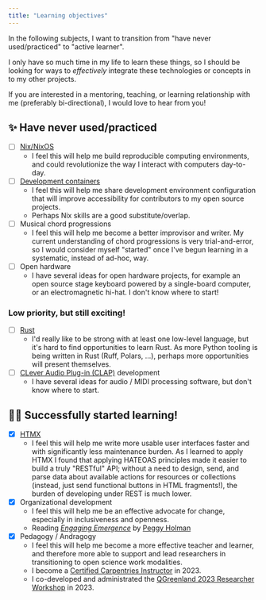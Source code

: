 ```yaml
---
title: "Learning objectives"
---
```


In the following subjects, I want to transition from "have never used/practiced" to
"active learner".

I only have so much time in my life to learn these things, so I should be looking for
ways to _effectively_ integrate these technologies or concepts in to my other projects.

If you are interested in a mentoring, teaching, or learning relationship with me
(preferably bi-directional), I would love to hear from you!


## :sparkles: Have never used/practiced

- [ ] [Nix/NixOS](https://nixos.org/)
    - I feel this will help me build reproducible computing environments, and could
      revolutionize the way I interact with computers day-to-day.
- [ ] [Development containers](https://containers.dev/)
    - I feel this will help me share development environment configuration that will
      improve accessibility for contributors to my open source projects.
    - Perhaps Nix skills are a good substitute/overlap.
- [ ] Musical chord progressions
    - I feel this will help me become a better improvisor and writer. My current
      understanding of chord progressions is very trial-and-error, so I would consider
      myself "started" once I've begun learning in a systematic, instead of ad-hoc, way.
- [ ] Open hardware
    - I have several ideas for open hardware projects, for example an open source stage
      keyboard powered by a single-board computer, or an electromagnetic hi-hat. I don't
      know where to start!


### Low priority, but still exciting!

- [ ] [Rust](https://www.rust-lang.org/)
    - I'd really like to be strong with at least one low-level language, but it's hard
      to find opportunities to learn Rust. As more Python tooling is being written in
      Rust (Ruff, Polars, ...), perhaps more opportunities will present themselves.
- [ ] [CLever Audio Plug-in (CLAP)](https://en.wikipedia.org/wiki/CLever_Audio_Plug-in) development
    - I have several ideas for audio / MIDI processing software, but don't know where to
      start.


## :student: Successfully started learning!

- [x] [HTMX](https://htmx.org/)
    - I feel this will help me write more usable user interfaces faster and with
      significantly less maintenance burden. As I learned to apply HTMX I found that
      applying HATEOAS principles made it easier to build a truly "RESTful" API; without
      a need to design, send, and parse data about available actions for resources or
      collections (instead, just send functional buttons in HTML fragments!), the burden
      of developing under REST is much lower.
- [x] Organizational development
    - I feel this will help me be an effective advocate for change, especially in
      inclusiveness and openness.
    - Reading [_Engaging Emergence_](https://peggyholman.com/papers/engaging-emergence/)
      by [Peggy Holman](https://peggyholman.com/)
- [x] Pedagogy / Andragogy
    - I feel this will help me become a more effective teacher and learner, and
      therefore more able to support and lead researchers in transitioning to open
      science work modalities.
    - I become a
      [Certified Carpentries Instructor](/my-work/other-roles/carpentries-instructor.html)
      in 2023.
    - I co-developed and administrated the
      [QGreenland 2023 Researcher Workshop](/my-work/projects/qgreenland-workshops/) in 2023.
